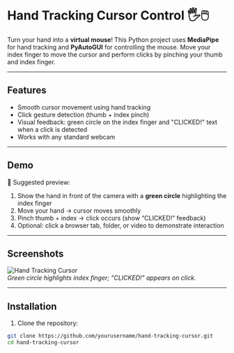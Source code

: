 # Hand Tracking Cursor Control 🖐️🖱️

Turn your hand into a **virtual mouse**! This Python project uses **MediaPipe** for hand tracking and **PyAutoGUI** for controlling the mouse. Move your index finger to move the cursor and perform clicks by pinching your thumb and index finger.

---

## Features

- Smooth cursor movement using hand tracking  
- Click gesture detection (thumb + index pinch)  
- Visual feedback: green circle on the index finger and "CLICKED!" text when a click is detected  
- Works with any standard webcam  

---

## Demo

🎥 Suggested preview:  

1. Show the hand in front of the camera with a **green circle** highlighting the index finger  
2. Move your hand → cursor moves smoothly  
3. Pinch thumb + index → click occurs (show “CLICKED!” feedback)  
4. Optional: click a browser tab, folder, or video to demonstrate interaction  

---

## Screenshots

![Hand Tracking Cursor](screenshots/demo.png)  
*Green circle highlights index finger; "CLICKED!" appears on click.*

---

## Installation

1. Clone the repository:

```bash
git clone https://github.com/yourusername/hand-tracking-cursor.git
cd hand-tracking-cursor
